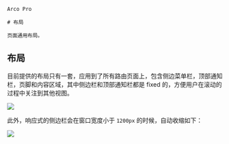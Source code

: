 `````
Arco Pro

# 布局

页面通用布局。
`````

## 布局

目前提供的布局只有一套，应用到了所有路由页面上，包含侧边菜单栏，顶部通知栏，页脚和内容区域，其中侧边栏和顶部通知栏都是 fixed 的，方便用户在滚动的过程中关注到其他视图。

![](https://p1-arco.byteimg.com/tos-cn-i-uwbnlip3yd/ebd0bd6d4c044c1e945527194384fcaa.png~tplv-uwbnlip3yd-webp.webp)

此外，响应式的侧边栏会在窗口宽度小于 `1200px` 的时候，自动收缩如下：

![](https://p1-arco.byteimg.com/tos-cn-i-uwbnlip3yd/c730fddca82cf8c4cda27cef9ecd6683.png~tplv-uwbnlip3yd-webp.webp)
